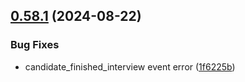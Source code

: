 ## [0.58.1](https://github.com/taskany-inc/hire/compare/v0.58.0...v0.58.1) (2024-08-22)


### Bug Fixes

* candidate_finished_interview event error ([1f6225b](https://github.com/taskany-inc/hire/commit/1f6225b83a34a0422aeeac0261574feeeee5aed0))

